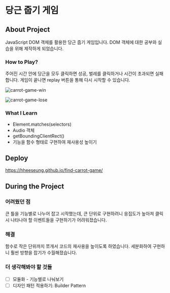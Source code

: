 # 당근 줍기 게임

## About Project

JavaScript DOM 객체를 활용한 당근 줍기 게임입니다. DOM 객체에 대한 공부와 실습을 위해 제작하게 되었습니다.

### How to Play?

주어진 시간 안에 당근을 모두 클릭하면 성공, 벌레를 클릭하거나 시간이 초과되면 실패합니다.
게임이 끝나면 replay 버튼을 통해 다시 시작할 수 있습니다.

![carrot-game-win](https://user-images.githubusercontent.com/87454393/192696589-72e08a4f-13fc-4ab0-b997-5e5ea2ca30e4.gif)

![carrot-game-lose](https://user-images.githubusercontent.com/87454393/192697710-b780aa2b-b176-4c33-ac83-0946445fc6a5.gif)

### What I Learn

- Element.matches(selectors)
- Audio 객체
- getBoundingClientRect()
- 기능을 함수 형태로 구현하여 재사용성 높이기

## Deploy

https://hheeseung.github.io/find-carrot-game/

## During the Project

### 어려웠던 점

큰 틀을 기능별로 나누어 잡고 시작했는데, 큰 단위로 구현하려니 응집도가 높아져 클릭 시 나타나야 할 이벤트들을 구현하기가 어려워졌습니다.

### 해결

함수로 작은 단위까지 쪼개서 코드의 재사용을 높이도록 하였습니다. 세분화하여 구현하니 훨씬 방향을 잡기가 수월해졌습니다.

### 더 생각해봐야 할 것들

- [ ] 모듈화 - 기능별로 나눠보기
- [ ] 디자인 패턴 적용하기: Builder Pattern
